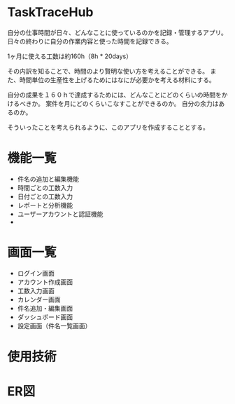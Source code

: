 # TaskTraceHub
自分の仕事時間が日々、どんなことに使っているのかを記録・管理するアプリ。
日々の終わりに自分の作業内容と使った時間を記録できる。

1ヶ月に使える工数は約160h（8h * 20days）

その内訳を知ることで、時間のより賢明な使い方を考えることができる。
また、時間単位の生産性を上げるためにはなにが必要かを考える材料にする。

自分の成果を１６０ｈで達成するためには、どんなことにどのくらいの時間をかけるべきか。
案件を月にどのくらいこなすことができるのか。
自分の余力はあるのか。

そういったことを考えられるように、このアプリを作成することとする。


# 機能一覧
- 件名の追加と編集機能
- 時間ごとの工数入力
- 日付ごとの工数入力
- レポートと分析機能
- ユーザーアカウントと認証機能
- 
# 画面一覧
- ログイン画面
- アカウント作成画面
- 工数入力画面
- カレンダー画面
- 件名追加・編集画面
- ダッシュボード画面
- 設定画面（件名一覧画面）

# 使用技術


# ER図

# 
